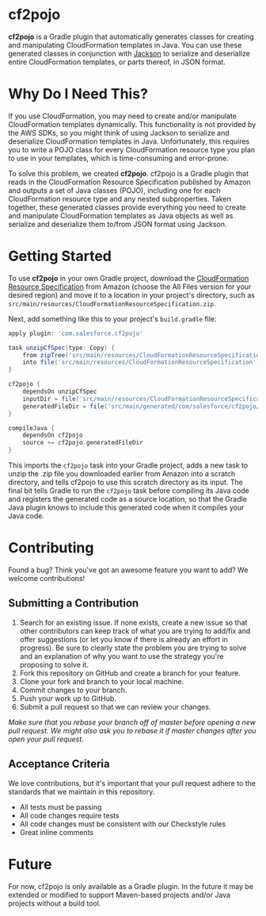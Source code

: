 # cf2pojo
**cf2pojo** is a Gradle plugin that automatically generates classes for creating and manipulating CloudFormation templates in Java.  You can use these generated classes in conjunction with [Jackson](https://github.com/FasterXML/jackson) to serialize and deserialize entire CloudFormation templates, or parts thereof, in JSON format.

# Why Do I Need This?
If you use CloudFormation, you may need to create and/or manipulate CloudFormation templates dynamically.  This functionality is not provided by the AWS SDKs, so you might think of using Jackson to serialize and deserialize CloudFormation templates in Java.  Unfortunately, this requires you to write a POJO class for every CloudFormation resource type you plan to use in your templates, which is time-consuming and error-prone.

To solve this problem, we created **cf2pojo**.  cf2pojo is a Gradle plugin that reads in the CloudFormation Resource Specification published by Amazon and outputs a set of Java classes (POJO), including one for each CloudFormation resource type and any nested subproperties.  Taken together, these generated classes provide everything you need to create and manipulate CloudFormation templates as Java objects as well as serialize and deserialize them to/from JSON format using Jackson.

# Getting Started
To use **cf2pojo** in your own Gradle project, download the [CloudFormation Resource Specification](http://docs.aws.amazon.com/AWSCloudFormation/latest/UserGuide/cfn-resource-specification.html) from Amazon (choose the All Files version for your desired region) and move it to a location in your project's directory, such as `src/main/resources/CloudFormationResourceSpecification.zip`.

Next, add something like this to your project's `build.gradle` file:

```groovy
apply plugin: 'com.salesforce.cf2pojo'

task unzipCfSpec(type: Copy) {
    from zipTree('src/main/resources/CloudFormationResourceSpecification.zip')
    into file('src/main/resources/CloudFormationResourceSpecification')
}

cf2pojo {
    dependsOn unzipCfSpec
    inputDir = file('src/main/resources/CloudFormationResourceSpecification')
    generatedFileDir = file('src/main/generated/com/salesforce/cf2pojo/model/')
}

compileJava {
    dependsOn cf2pojo
    source += cf2pojo.generatedFileDir
}
```

This imports the `cf2pojo` task into your Gradle project, adds a new task to unzip the .zip file you downloaded earlier from Amazon into a scratch directory, and tells cf2pojo to use this scratch directory as its input.  The final bit tells Gradle to run the `cf2pojo` task before compiling its Java code and registers the generated code as a source location, so that the Gradle Java plugin knows to include this generated code when it compiles your Java code.

# Contributing
Found a bug? Think you've got an awesome feature you want to add?  We welcome contributions!

## Submitting a Contribution
1. Search for an existing issue.  If none exists, create a new issue so that other contributors can keep track of what you are trying to add/fix and offer suggestions (or let you know if there is already an effort in progress).  Be sure to clearly state the problem you are trying to solve and an explanation of why you want to use the strategy you're proposing to solve it.
1. Fork this repository on GitHub and create a branch for your feature.
1. Clone your fork and branch to your local machine.
1. Commit changes to your branch.
1. Push your work up to GitHub.
1. Submit a pull request so that we can review your changes.

*Make sure that you rebase your branch off of master before opening a new pull request. We might also ask you to rebase it if master changes after you open your pull request.*

## Acceptance Criteria
We love contributions, but it's important that your pull request adhere to the standards that we maintain in this repository.

- All tests must be passing
- All code changes require tests
- All code changes must be consistent with our Checkstyle rules
- Great inline comments

# Future
For now, cf2pojo is only available as a Gradle plugin.  In the future it may be extended or modified to support Maven-based projects and/or Java projects without a build tool.
